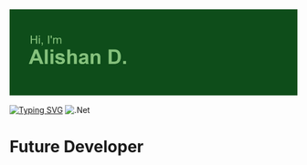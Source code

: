 <img src="header.png">

<a href="https://git.io/typing-svg"><img src="https://readme-typing-svg.herokuapp.com?font=Poppins&size=23&pause=1000&color=71C17C&background=52471500&vCenter=true&width=435&lines=Student+of+NOSU+(Vladikavkaz%2C+Russia)" alt="Typing SVG" /></a>
![.Net](https://img.shields.io/badge/.NET-5C2D91?style=for-the-badge&logo=.net&logoColor=white) <h1> Future Developer</h1>
